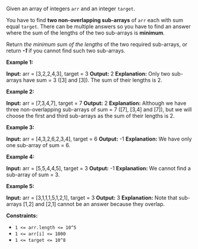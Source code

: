 
Given an array of integers  `arr`  and an integer  `target`.

You have to find  **two non-overlapping sub-arrays**  of  `arr`  each with sum equal  `target`. There can be multiple answers so you have to find an answer where the sum of the lengths of the two sub-arrays is  **minimum**.

Return  _the minimum sum of the lengths_  of the two required sub-arrays, or return  _**-1**_  if you cannot find such two sub-arrays.

**Example 1:**

**Input:** arr = [3,2,2,4,3], target = 3
**Output:** 2
**Explanation:** Only two sub-arrays have sum = 3 ([3] and [3]). The sum of their lengths is 2.

**Example 2:**

**Input:** arr = [7,3,4,7], target = 7
**Output:** 2
**Explanation:** Although we have three non-overlapping sub-arrays of sum = 7 ([7], [3,4] and [7]), but we will choose the first and third sub-arrays as the sum of their lengths is 2.

**Example 3:**

**Input:** arr = [4,3,2,6,2,3,4], target = 6
**Output:** -1
**Explanation:** We have only one sub-array of sum = 6.

**Example 4:**

**Input:** arr = [5,5,4,4,5], target = 3
**Output:** -1
**Explanation:** We cannot find a sub-array of sum = 3.

**Example 5:**

**Input:** arr = [3,1,1,1,5,1,2,1], target = 3
**Output:** 3
**Explanation:** Note that sub-arrays [1,2] and [2,1] cannot be an answer because they overlap.

**Constraints:**

-   `1 <= arr.length <= 10^5`
-   `1 <= arr[i] <= 1000`
-   `1 <= target <= 10^8`
